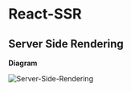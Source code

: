 # React-SSR

## Server Side Rendering

**Diagram**

![Server-Side-Rendering](https://www.upsieutoc.com/images/2020/07/23/Untitled-Diagram-04---ssr.png)

